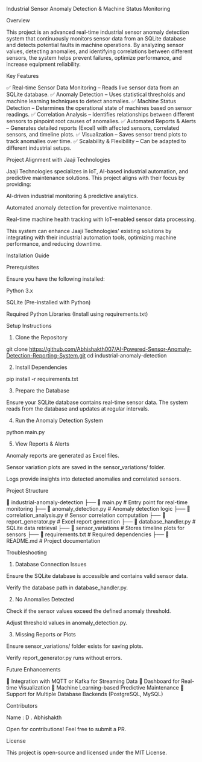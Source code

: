 Industrial Sensor Anomaly Detection & Machine Status Monitoring

Overview

This project is an advanced real-time industrial sensor anomaly detection system that continuously monitors sensor data from an SQLite database and detects potential faults in machine operations. By analyzing sensor values, detecting anomalies, and identifying correlations between different sensors, the system helps prevent failures, optimize performance, and increase equipment reliability.

Key Features

✅ Real-time Sensor Data Monitoring – Reads live sensor data from an SQLite database.
✅ Anomaly Detection – Uses statistical thresholds and machine learning techniques to detect anomalies.
✅ Machine Status Detection – Determines the operational state of machines based on sensor readings.
✅ Correlation Analysis – Identifies relationships between different sensors to pinpoint root causes of anomalies.
✅ Automated Reports & Alerts – Generates detailed reports (Excel) with affected sensors, correlated sensors, and timeline plots.
✅ Visualization – Saves sensor trend plots to track anomalies over time.
✅ Scalability & Flexibility – Can be adapted to different industrial setups.

Project Alignment with Jaaji Technologies

Jaaji Technologies specializes in IoT, AI-based industrial automation, and predictive maintenance solutions. This project aligns with their focus by providing:

AI-driven industrial monitoring & predictive analytics.

Automated anomaly detection for preventive maintenance.

Real-time machine health tracking with IoT-enabled sensor data processing.

This system can enhance Jaaji Technologies' existing solutions by integrating with their industrial automation tools, optimizing machine performance, and reducing downtime.

Installation Guide

Prerequisites

Ensure you have the following installed:

Python 3.x

SQLite (Pre-installed with Python)

Required Python Libraries (Install using requirements.txt)

Setup Instructions

1. Clone the Repository

git clone https://github.com/Abhishakth007/AI-Powered-Sensor-Anomaly-Detection-Reporting-System.git
cd industrial-anomaly-detection

2. Install Dependencies

pip install -r requirements.txt

3. Prepare the Database

Ensure your SQLite database contains real-time sensor data. The system reads from the database and updates at regular intervals.

4. Run the Anomaly Detection System

python main.py

5. View Reports & Alerts

Anomaly reports are generated as Excel files.

Sensor variation plots are saved in the sensor_variations/ folder.

Logs provide insights into detected anomalies and correlated sensors.

Project Structure

📂 industrial-anomaly-detection
├── 📄 main.py                 # Entry point for real-time monitoring
├── 📄 anomaly_detection.py     # Anomaly detection logic
├── 📄 correlation_analysis.py  # Sensor correlation computation
├── 📄 report_generator.py      # Excel report generation
├── 📄 database_handler.py      # SQLite data retrieval
├── 📂 sensor_variations        # Stores timeline plots for sensors
├── 📄 requirements.txt         # Required dependencies
├── 📄 README.md                # Project documentation

Troubleshooting

1. Database Connection Issues

Ensure the SQLite database is accessible and contains valid sensor data.

Verify the database path in database_handler.py.

2. No Anomalies Detected

Check if the sensor values exceed the defined anomaly threshold.

Adjust threshold values in anomaly_detection.py.

3. Missing Reports or Plots

Ensure sensor_variations/ folder exists for saving plots.

Verify report_generator.py runs without errors.

Future Enhancements

🔹 Integration with MQTT or Kafka for Streaming Data
🔹 Dashboard for Real-time Visualization
🔹 Machine Learning-based Predictive Maintenance
🔹 Support for Multiple Database Backends (PostgreSQL, MySQL)

Contributors

Name : D . Abhishakth

Open for contributions! Feel free to submit a PR.

License

This project is open-source and licensed under the MIT License.
